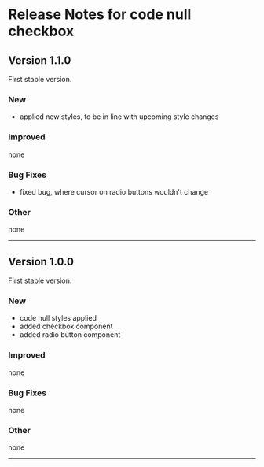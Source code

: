 # Release Notes for code null checkbox

## Version 1.1.0

First stable version.

### New

- applied new styles, to be in line with upcoming style changes

### Improved

none

### Bug Fixes

- fixed bug, where cursor on radio buttons wouldn't change

### Other

none

---

## Version 1.0.0

First stable version.

### New

- code null styles applied
- added checkbox component
- added radio button component

### Improved

none

### Bug Fixes

none

### Other

none

---
